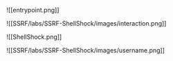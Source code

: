 ![[entrypoint.png]]

![[SSRF/labs/SSRF-ShellShock/images/interaction.png]]

![[ShellShock.png]]

![[SSRF/labs/SSRF-ShellShock/images/username.png]]